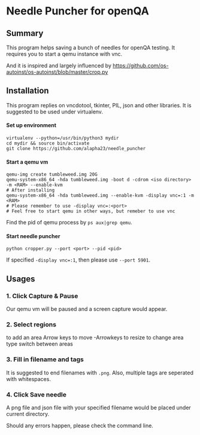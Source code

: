 Needle Puncher for openQA
===

Summary
---
This program helps saving a bunch of needles for openQA testing. It requires you to start a qemu instance with vnc.

And it is inspired and largely influenced by https://github.com/os-autoinst/os-autoinst/blob/master/crop.py

Installation
---

This program replies on vncdotool, tkinter, PIL, json and other libraries.
It is suggested to be used under virtualenv. 

#### Set up environment
```
virtualenv --python=/usr/bin/python3 mydir
cd mydir && source bin/activate
git clone https://github.com/alapha23/needle_puncher
```

#### Start a qemu vm
```
qemu-img create tumbleweed.img 20G
qemu-system-x86_64 -hda tumbleweed.img -boot d -cdrom <iso directory> -m <RAM> --enable-kvm
# After installing
qemu-system-x86_64 -hda tumbleweed.img --enable-kvm -display vnc=:1 -m <RAM>
# Please remember to use -display vnc=:<port>
# Feel free to start qemu in other ways, but remeber to use vnc
```
Find the pid of qemu process by `ps aux|grep qemu`. 

#### Start needle puncher

```
python cropper.py --port <port> --pid <pid>
```
If specified `-display vnc=:1`, then please use `--port 5901`.
 
Usages
---

### 1\. Click Capture & Pause
Our qemu vm will be paused and a screen capture would appear. 

### 2\. Select regions

<Insert> to add an area
Arrow keys to move
<Shift>-Arrowkeys to resize
<Alt> to change area type
<Tab> switch between areas

### 3\. Fill in filename and tags

It is suggested to end filenames with `.png`. Also, multiple tags are seperated with whitespaces. 

### 4\. Click Save needle

A png file and json file with your specified filename would be placed under current directory. 

Should any errors happen, please check the command line. 
